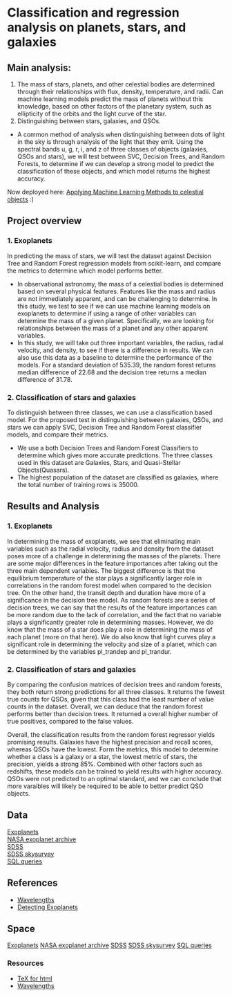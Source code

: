 # Classification and regression analysis on planets, stars, and galaxies
## Main analysis:
1. The mass of stars, planets, and other celestial bodies are determined through their relationships with flux, density, temperature, and radii. Can machine learning models predict the mass of planets without this knowledge, based on other factors of the planetary system, such as ellipticity of the orbits and the light curve of the star. 
2. Distinguishing between stars, galaxies, and QSOs.
- A common method of analysis when distinguishing between dots of light in the sky is through analysis of the light that they emit. Using the spectral bands u, g, r, i, and z of three classes of objects (galaxies, QSOs and stars), we will test between SVC, Decision Trees, and Random Forests, to determine if we can develop a strong model to predict the classification of these objects, and which model returns the highest accuracy.

Now deployed here: [Applying Machine Learning Methods to celestial objects](http://alisonands.pythonanywhere.com/) :)

## Project overview
### 1. Exoplanets
In predicting the mass of stars, we will test the dataset against Decision Tree and Random Forest regression models from scikit-learn, and compare the metrics to determine which model performs better.
- In observational astronomy, the mass of a celestial bodies is determined based on several physical features.
Features like the mass and radius are not immediately apparent, and can be challenging to determine. In this study, we test to see if we can use machine learning models on exoplanets to determine if using a range of other variables can determine the mass of a given planet. Specifically, we are looking for relationships between the mass of a planet and any other apparent variables.
- In this study, we will take out three important variables, the radius, radial velocity, and density, to see if there is a difference in results. We can also use this data as a baseline to determine the performance of the models. For a standard deviation of 535.39, the random forest returns median difference of 22.68 and the decision tree returns a median difference of 31.78.

### 2. Classification of stars and galaxies
To distinguish between three classes, we can use a classification based model. For the proposed test in distinguishing between galaxies, QSOs, and stars we can apply SVC, Decision Tree and Random Forest classifier models, and compare their metrics.
- We use a both Decision Trees and Random Forest Classifiers to determine which gives more accurate predictions. The three classes used in this dataset are Galaxies, Stars, and Quasi-Stellar Objects(Quasars).
- The highest population of the dataset are classified as galaxies, where the total number of training rows is 35000.

## Results and Analysis
### 1. Exoplanets
In determining the mass of exoplanets, we see that eliminating main variables such as the radial velocity, radius and density from the dataset poses more of a challenge in determining the masses of the planets. 
There are some major differences in the feature importances after taking out the three main dependent variables. The biggest difference is that the equilibrium temperature of the star plays a significantly larger role in correlations in the random forest model when compared to the decision tree. On the other hand, the transit depth and duration have more of a significance in the decision tree model. As random forests are a series of decision trees, we can say that the results of the feature importances can be more random due to the lack of correlation, and the fact that no variable plays a significantly greater role in determining masses. However, we do know that the mass of a star does play a role in determining the mass of each planet (more on that here). We do also know that light curves play a significant role in determining the velocity and size of a planet, which can be determined by the variables pl_trandep and pl_trandur.

### 2. Classification of stars and galaxies
By comparing the confusion matrices of decision trees and random forests, they both return strong predictions for all three classes. It returns the fewest true counts for QSOs, given that this class had the least number of value counts in the dataset. Overall, we can deduce that the random forest performs better than decision trees. It returned a overall higher number of true positives, compared to the false values.

Overall, the classification results from the random forest regressor yields promising results. Galaxies have the highest precision and recall scores, whereas QSOs have the lowest. Form the metrics, this model to determine whether a class is a galaxy or a star, the lowest metric of stars, the precision, yields a strong 85%. Combined with other factors such as redshifts, these models can be trained to yield results with higher accuracy. QSOs were not predicted to an optimal standard, and we can conclude that more varaibles will likely be required to be able to better predict QSO objects.



## Data
[Exoplanets](https://exoplanet.eu/catalog/)\
[NASA exoplanet archive](https://exoplanetarchive.ipac.caltech.edu/docs/TAP/usingTAP.html)\
[SDSS](https://dr18.sdss.org/)\
[SDSS skysurvey](https://skyserver.sdss.org/dr9/en/help/browser/browser.asp)\
[SQL queries](https://skyserver.sdss.org/dr9/en/tools/search/sql.asp)

## References
- [Wavelengths](https://voyages.sdss.org/preflight/light/filters/)
- [Detecting Exoplanets](http://www.astro.gsu.edu/lab/Supplemental_labs/supplemental_labs_files/exoplanets/Exoplanet_writeup.pdf)

## Space
[Exoplanets](https://exoplanet.eu/catalog/)
[NASA exoplanet archive](https://exoplanetarchive.ipac.caltech.edu/docs/TAP/usingTAP.html)
[SDSS](https://dr18.sdss.org/)
[SDSS skysurvey](https://skyserver.sdss.org/dr9/en/help/browser/browser.asp)
[SQL queries](https://skyserver.sdss.org/dr9/en/tools/search/sql.asp)

### Resources
- [TeX for html](https://www.maths.nottingham.ac.uk/plp/pmadw/lm.html)
- [Wavelengths](https://voyages.sdss.org/preflight/light/filters/)
